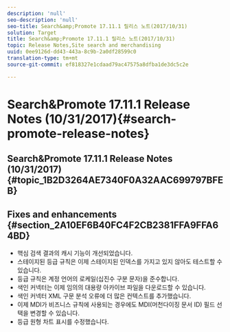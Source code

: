 ```yaml
---
description: 'null'
seo-description: 'null'
seo-title: Search&amp;Promote 17.11.1 릴리스 노트(2017/10/31)
solution: Target
title: Search&amp;Promote 17.11.1 릴리스 노트(2017/10/31)
topic: Release Notes,Site search and merchandising
uuid: 0ee9126d-dd43-443a-8c9b-2a0df28599c0
translation-type: tm+mt
source-git-commit: ef818327e1cdaad79ac47575a8dfba1de3dc5c2e

---
```



# Search&amp;Promote 17.11.1 Release Notes (10/31/2017){#search-promote-release-notes}

## Search&amp;Promote 17.11.1 Release Notes (10/31/2017) {#topic_1B2D3264AE7340F0A32AAC699797BFEB}

## Fixes and enhancements {#section_2A10EF6B40FC4F2CB2381FFA9FFA64BD}

* 핵심 검색 결과의 캐시 기능이 개선되었습니다.
* 스테이지된 등급 규칙은 이제 스테이지된 인덱스를 가지고 있지 않아도 테스트할 수 있습니다.
* 등급 규칙은 계정 언어의 로케일(십진수 구분 문자)을 준수합니다.
* 색인 커넥터는 이제 임의의 대용량 아카이브 파일을 다운로드할 수 있습니다.
* 색인 커넥터 XML 구문 분석 오류에 더 많은 컨텍스트를 추가했습니다.
* 이제 MDI가 비즈니스 규칙에 사용되는 경우에도 MDI(머천다이징 문서 ID) 필드 선택을 변경할 수 있습니다.
* 등급 원형 차트 표시를 수정했습니다.

